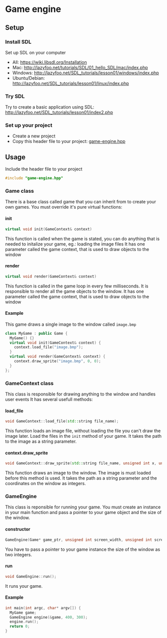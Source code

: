 # Game engine

## Setup
### Install SDL
Set up SDL on your computer
 - All: https://wiki.libsdl.org/Installation
 - Mac: http://lazyfoo.net/tutorials/SDL/01_hello_SDL/mac/index.php
 - Windows: http://lazyfoo.net/SDL_tutorials/lesson01/windows/index.php
 - Ubuntu/Debian: http://lazyfoo.net/SDL_tutorials/lesson01/linux/index.php

### Try SDL
Try to create a basic application using SDL: http://lazyfoo.net/SDL_tutorials/lesson01/index2.php

### Set up your project
 - Create a new project
 - Copy this header file to your project: [game-engine.hpp](game-engine.hpp)

## Usage
Include the header file to your project
```cpp
#include "game-engine.hpp"
```

### Game class
There is a base class called game that you can inherit from to create your own games.
You must override it's pure virtual functions:

#### init
```cpp
virtual void init(GameContext& context)
```

This function is called when the game is stated, you can do anything that is needed
to initalize your game, eg.: loading the image files
It has one parameter called the game context, that is used to draw objects to the window 

#### render
```cpp
virtual void render(GameContext& context)
```
This function is called in the game loop in every few milliseconds.
It is responsible to render all the game objects to the window.
It has one parameter called the game context, that is used to draw objects to the window 

#### Example

This game draws a single image to the window called `image.bmp`

```cpp
class MyGame : public Game {
  MyGame() {}
  virtual void init(GameContext& context) {
    context.load_file("image.bmp");
  }
  virtual void render(GameContext& context) {
    context.draw_sprite("image.bmp", 0, 0);
  }
};
```

### GameContext class
This class is responsible for drawing anything to the window and handles user events
It has several usefull methods:

#### load_file
```cpp
void GameContext::load_file(std::string file_name);
```

This function loads an image file, without loading the file you can't draw the image later.
Load the files in the `init` method of your game.
It takes the path to the image as a string parameter.

#### context.draw_sprite
```cpp
void GameContext::draw_sprite(std::string file_name, unsigned int x, unsigned int y);
```

This function draws an image to the window. The image is must loaded before this method is used.
It takes the path as a string parameter and the coordinates on the window as integers.

### GameEngine
This class is reponsible for running your game. You must create an instance in your main function
and pass a pointer to your game object and the size of the window.

#### constructor
```cpp
GameEngine(Game* game_ptr, unsigned int screen_width, unsigned int screen_height);
```

You have to pass a pointer to your game instance the size of the window as two integers.

#### run
```cpp
void GameEngine::run();
```

It runs your game.

#### Example
```cpp
int main(int argc, char* argv[]) {
  MyGame game;
  GameEngine engine(&game, 400, 300);
  engine.run();
  return 0;
}
```
